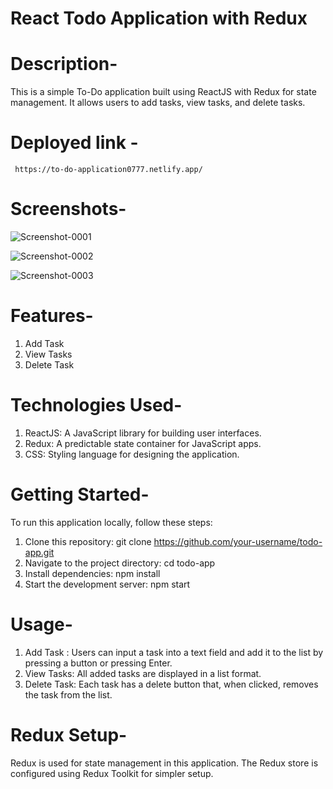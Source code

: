 # React Todo Application with Redux

# Description-

This is a simple To-Do application built using ReactJS with Redux for state management. It allows users to add tasks, view tasks, and delete tasks.

# Deployed link -
     https://to-do-application0777.netlify.app/

# Screenshots-

![Screenshot-0001](https://github.com/Kunal-Deep011/TO-dO-AppliCation/assets/117732649/005303a3-c125-4b66-95be-c9f5e8063a04)

![Screenshot-0002](https://github.com/Kunal-Deep011/TO-dO-AppliCation/assets/117732649/73770c0c-b126-44f0-9b8d-55674e093c43)

![Screenshot-0003](https://github.com/Kunal-Deep011/TO-dO-AppliCation/assets/117732649/6e4940bb-30ce-4d35-a365-74911c5f356a)

# Features-

1.  Add Task
2.  View Tasks
3.  Delete Task

# Technologies Used-

1. ReactJS: A JavaScript library for building user interfaces.
2. Redux: A predictable state container for JavaScript apps.
3. CSS: Styling language for designing the application.

# Getting Started-

To run this application locally, follow these steps:

1. Clone this repository: git clone https://github.com/your-username/todo-app.git
2. Navigate to the project directory: cd todo-app
3. Install dependencies: npm install
4. Start the development server: npm start

# Usage-

1. Add Task : Users can input a task into a text field and add it to the list by pressing a button or pressing Enter.
2. View Tasks: All added tasks are displayed in a list format.
3. Delete Task: Each task has a delete button that, when clicked, removes the task from the list.

# Redux Setup-

Redux is used for state management in this application. The Redux store is configured using Redux Toolkit for simpler setup.

